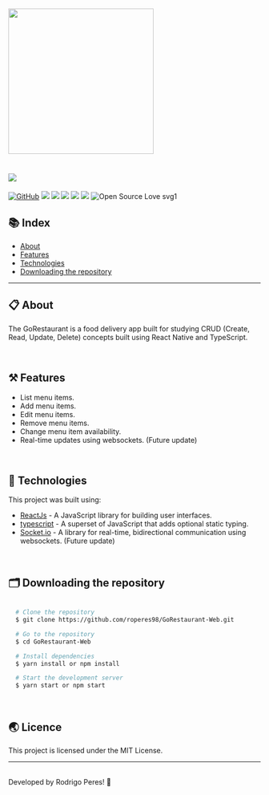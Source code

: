 <h1>
  <img src="assets/gorestaurantreadmelogo.png" width="290px"/>
</h1>

<h1>
    <img src="assets/gorestaurant.png"/>
</h1>

[![GitHub](https://img.shields.io/github/license/mashape/apistatus.svg)](https://github.com/roperes98/GoRestaurant-Web/blob/master/LICENSE)
![](https://img.shields.io/github/package-json/v/roperes98/GoRestaurant-Web.svg)
![](https://img.shields.io/github/last-commit/roperes98/GoRestaurant-Web.svg?color=red)
![](https://img.shields.io/github/languages/count/roperes98/GoRestaurant-Web.svg?color=lightgrey)
![](https://img.shields.io/github/languages/top/roperes98/GoRestaurant-Web.svg?color=yellow)
![](https://img.shields.io/github/repo-size/roperes98/GoRestaurant-Web.svg)
![Open Source Love svg1](https://badges.frapsoft.com/os/v1/GoRestaurant-Web.svg?v=103)

## 📚 Index
- [About](#-about)
- [Features](#-features)
- [Technologies](#-technologies)
- [Downloading the repository](#-downloading-the-repository)

---

## 📋 About

The GoRestaurant is a food delivery app built for studying CRUD (Create, Read, Update, Delete) concepts built using React Native and TypeScript. 

⠀⠀⠀⠀⠀⠀⠀⠀
## ⚒️ Features

- List menu items.
- Add menu items.
- Edit menu items.
- Remove menu items.
- Change menu item availability.
- Real-time updates using websockets. (Future update)

⠀⠀⠀⠀⠀⠀⠀⠀
## 🚀 Technologies

This project was built using:

- [ReactJs](https://reactjs.org) - A JavaScript library for building user interfaces.
- [typescript](https://www.typescriptlang.org) - A superset of JavaScript that adds optional static typing.
- [Socket.io](https://socket.io) - A library for real-time, bidirectional communication using websockets. (Future update)

⠀⠀⠀⠀⠀⠀⠀⠀

## 🗂️ Downloading the repository

```bash

  # Clone the repository
  $ git clone https://github.com/roperes98/GoRestaurant-Web.git

  # Go to the repository
  $ cd GoRestaurant-Web

  # Install dependencies
  $ yarn install or npm install

  # Start the development server
  $ yarn start or npm start

```
⠀⠀⠀⠀⠀⠀⠀⠀

## 🌏 Licence

This project is licensed under the MIT License.<br>

---
⠀⠀⠀⠀⠀⠀⠀⠀<br>
Developed by Rodrigo Peres! 👾
